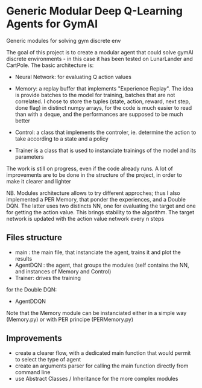 # Generic Modular Deep Q-Learning Agents for GymAI
Generic modules for solving gym discrete env

The goal of this project is to create a modular agent that could solve gymAI discrete environments - in this case it has been tested on LunarLander and CartPole. 
The basic architecture is:

- Neural Network: for evaluating Q action values
- Memory: a replay buffer that implements "Experience Replay". The idea is provide batches to the model for training, batches that are not correlated. I chose to store the tuples (state, action, reward, next step, done flag) in distinct numpy arrays, for the code is much easier to read than with a deque, and the performances are supposed to be much better
- Control: a class that implements the controler, ie. determine the action to take according to a state and a policy

- Trainer is a class that is used to instanciate trainings of the model and its parameters

The work is still on progress, even if the code already runs. A lot of improvements are to be done in the structure of the project, in order to make it clearer and lighter

NB. Modules architecture allows to try different approches; thus I also implemented a PER Memory, that ponder the experiences, and a Double DQN. The latter uses two distincts NN, one for evaluating the target and one for getting the action value. This brings stability to the algorithm. The target network is updated with the action value network every n steps

Files structure
---------------
- main : the main file, that instanciate the agent, trains it and plot the results
- AgentDQN : the agent, that groups the modules (self contains the NN, and instances of Memory and Control)
- Trainer: drives the training

for the Double DQN:
- AgentDDQN

Note that the Memory module can be instanciated either in a simple way (Memory.py) or with PER principe (PERMemory.py)

Improvements
------------
- create a clearer flow, with a dedicated main function that would permit to select the type of agent
- create an arguments parser for calling the main function directly from command line
- use Abstract Classes / Inheritance for the more complex modules


